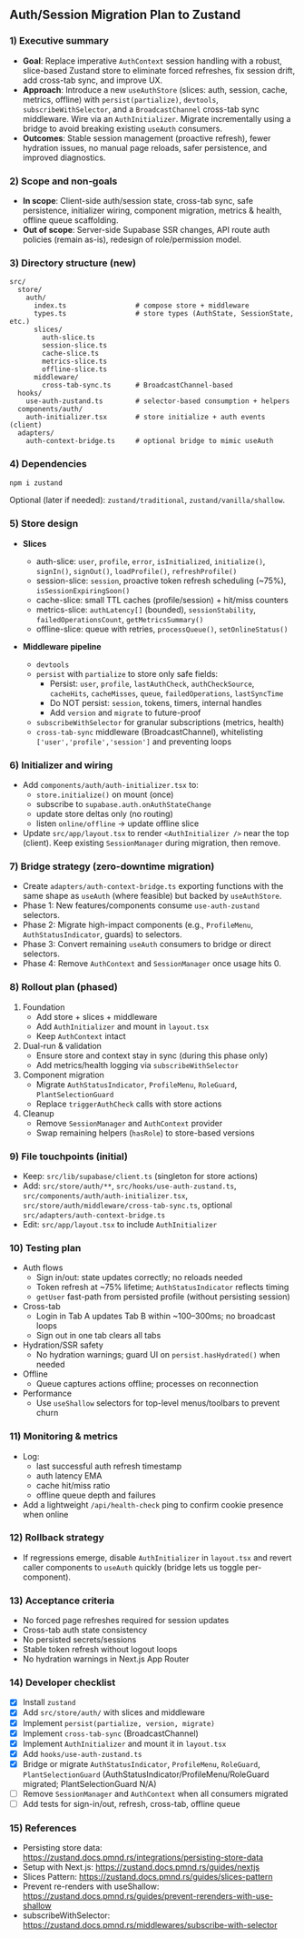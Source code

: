 ## Auth/Session Migration Plan to Zustand

### 1) Executive summary
- **Goal**: Replace imperative `AuthContext` session handling with a robust, slice-based Zustand store to eliminate forced refreshes, fix session drift, add cross-tab sync, and improve UX.
- **Approach**: Introduce a new `useAuthStore` (slices: auth, session, cache, metrics, offline) with `persist(partialize)`, `devtools`, `subscribeWithSelector`, and a `BroadcastChannel` cross-tab sync middleware. Wire via an `AuthInitializer`. Migrate incrementally using a bridge to avoid breaking existing `useAuth` consumers.
- **Outcomes**: Stable session management (proactive refresh), fewer hydration issues, no manual page reloads, safer persistence, and improved diagnostics.

### 2) Scope and non‑goals
- **In scope**: Client-side auth/session state, cross-tab sync, safe persistence, initializer wiring, component migration, metrics & health, offline queue scaffolding.
- **Out of scope**: Server-side Supabase SSR changes, API route auth policies (remain as-is), redesign of role/permission model.

### 3) Directory structure (new)
```
src/
  store/
    auth/
      index.ts                 # compose store + middleware
      types.ts                 # store types (AuthState, SessionState, etc.)
      slices/
        auth-slice.ts
        session-slice.ts
        cache-slice.ts
        metrics-slice.ts
        offline-slice.ts
      middleware/
        cross-tab-sync.ts      # BroadcastChannel-based
  hooks/
    use-auth-zustand.ts        # selector-based consumption + helpers
  components/auth/
    auth-initializer.tsx       # store initialize + auth events (client)
  adapters/
    auth-context-bridge.ts     # optional bridge to mimic useAuth
```

### 4) Dependencies
```bash
npm i zustand
```
Optional (later if needed): `zustand/traditional`, `zustand/vanilla/shallow`.

### 5) Store design
- **Slices**
  - auth-slice: `user`, `profile`, `error`, `isInitialized`, `initialize()`, `signIn()`, `signOut()`, `loadProfile()`, `refreshProfile()`
  - session-slice: `session`, proactive token refresh scheduling (~75%), `isSessionExpiringSoon()`
  - cache-slice: small TTL caches (profile/session) + hit/miss counters
  - metrics-slice: `authLatency[]` (bounded), `sessionStability`, `failedOperationsCount`, `getMetricsSummary()`
  - offline-slice: queue with retries, `processQueue()`, `setOnlineStatus()`

- **Middleware pipeline**
  - `devtools`
  - `persist` with `partialize` to store only safe fields:
    - Persist: `user`, `profile`, `lastAuthCheck`, `authCheckSource`, `cacheHits`, `cacheMisses`, `queue`, `failedOperations`, `lastSyncTime`
    - Do NOT persist: `session`, tokens, timers, internal handles
    - Add `version` and `migrate` to future-proof
  - `subscribeWithSelector` for granular subscriptions (metrics, health)
  - `cross-tab-sync` middleware (BroadcastChannel), whitelisting `['user','profile','session']` and preventing loops

### 6) Initializer and wiring
- Add `components/auth/auth-initializer.tsx` to:
  - `store.initialize()` on mount (once)
  - subscribe to `supabase.auth.onAuthStateChange`
  - update store deltas only (no routing)
  - listen `online/offline` → update offline slice
- Update `src/app/layout.tsx` to render `<AuthInitializer />` near the top (client). Keep existing `SessionManager` during migration, then remove.

### 7) Bridge strategy (zero-downtime migration)
- Create `adapters/auth-context-bridge.ts` exporting functions with the same shape as `useAuth` (where feasible) but backed by `useAuthStore`.
- Phase 1: New features/components consume `use-auth-zustand` selectors.
- Phase 2: Migrate high-impact components (e.g., `ProfileMenu`, `AuthStatusIndicator`, guards) to selectors.
- Phase 3: Convert remaining `useAuth` consumers to bridge or direct selectors.
- Phase 4: Remove `AuthContext` and `SessionManager` once usage hits 0.

### 8) Rollout plan (phased)
1. Foundation
   - Add store + slices + middleware
   - Add `AuthInitializer` and mount in `layout.tsx`
   - Keep `AuthContext` intact
2. Dual-run & validation
   - Ensure store and context stay in sync (during this phase only)
   - Add metrics/health logging via `subscribeWithSelector`
3. Component migration
   - Migrate `AuthStatusIndicator`, `ProfileMenu`, `RoleGuard`, `PlantSelectionGuard`
   - Replace `triggerAuthCheck` calls with store actions
4. Cleanup
   - Remove `SessionManager` and `AuthContext` provider
   - Swap remaining helpers (`hasRole`) to store-based versions

### 9) File touchpoints (initial)
- Keep: `src/lib/supabase/client.ts` (singleton for store actions)
- Add: `src/store/auth/**`, `src/hooks/use-auth-zustand.ts`, `src/components/auth/auth-initializer.tsx`, `src/store/auth/middleware/cross-tab-sync.ts`, optional `src/adapters/auth-context-bridge.ts`
- Edit: `src/app/layout.tsx` to include `AuthInitializer`

### 10) Testing plan
- Auth flows
  - Sign in/out: state updates correctly; no reloads needed
  - Token refresh at ~75% lifetime; `AuthStatusIndicator` reflects timing
  - `getUser` fast-path from persisted profile (without persisting session)
- Cross-tab
  - Login in Tab A updates Tab B within ~100–300ms; no broadcast loops
  - Sign out in one tab clears all tabs
- Hydration/SSR safety
  - No hydration warnings; guard UI on `persist.hasHydrated()` when needed
- Offline
  - Queue captures actions offline; processes on reconnection
- Performance
  - Use `useShallow` selectors for top-level menus/toolbars to prevent churn

### 11) Monitoring & metrics
- Log:
  - last successful auth refresh timestamp
  - auth latency EMA
  - cache hit/miss ratio
  - offline queue depth and failures
- Add a lightweight `/api/health-check` ping to confirm cookie presence when online

### 12) Rollback strategy
- If regressions emerge, disable `AuthInitializer` in `layout.tsx` and revert caller components to `useAuth` quickly (bridge lets us toggle per-component).

### 13) Acceptance criteria
- No forced page refreshes required for session updates
- Cross-tab auth state consistency
- No persisted secrets/sessions
- Stable token refresh without logout loops
- No hydration warnings in Next.js App Router

### 14) Developer checklist
- [x] Install `zustand`
- [x] Add `src/store/auth/` with slices and middleware
- [x] Implement `persist(partialize, version, migrate)`
- [x] Implement `cross-tab-sync` (BroadcastChannel)
- [x] Implement `AuthInitializer` and mount it in `layout.tsx`
- [x] Add `hooks/use-auth-zustand.ts`
- [x] Bridge or migrate `AuthStatusIndicator`, `ProfileMenu`, `RoleGuard`, `PlantSelectionGuard` (AuthStatusIndicator/ProfileMenu/RoleGuard migrated; PlantSelectionGuard N/A)
- [ ] Remove `SessionManager` and `AuthContext` when all consumers migrated
- [ ] Add tests for sign-in/out, refresh, cross-tab, offline queue

### 15) References
- Persisting store data: https://zustand.docs.pmnd.rs/integrations/persisting-store-data
- Setup with Next.js: https://zustand.docs.pmnd.rs/guides/nextjs
- Slices Pattern: https://zustand.docs.pmnd.rs/guides/slices-pattern
- Prevent re-renders with useShallow: https://zustand.docs.pmnd.rs/guides/prevent-rerenders-with-use-shallow
- subscribeWithSelector: https://zustand.docs.pmnd.rs/middlewares/subscribe-with-selector


